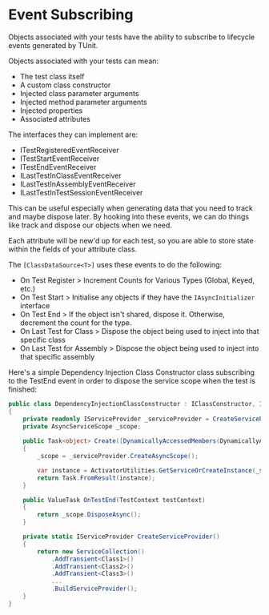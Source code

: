 # Event Subscribing

Objects associated with your tests have the ability to subscribe to lifecycle events generated by TUnit.

Objects associated with your tests can mean:
- The test class itself
- A custom class constructor
- Injected class parameter arguments
- Injected method parameter arguments
- Injected properties
- Associated attributes

The interfaces they can implement are:
- ITestRegisteredEventReceiver
- ITestStartEventReceiver
- ITestEndEventReceiver
- ILastTestInClassEventReceiver
- ILastTestInAssemblyEventReceiver
- ILastTestInTestSessionEventReceiver

This can be useful especially when generating data that you need to track and maybe dispose later. By hooking into these events, we can do things like track and dispose our objects when we need.

Each attribute will be new'd up for each test, so you are able to store state within the fields of your attribute class.

The `[ClassDataSource<T>]` uses these events to do the following:
- On Test Register > Increment Counts for Various Types (Global, Keyed, etc.)
- On Test Start > Initialise any objects if they have the `IAsyncInitializer` interface
- On Test End > If the object isn't shared, dispose it. Otherwise, decrement the count for the type.
- On Last Test for Class > Dispose the object being used to inject into that specific class
- On Last Test for Assembly > Dispose the object being used to inject into that specific assembly

Here's a simple Dependency Injection Class Constructor class subscribing to the TestEnd event in order to dispose the service scope when the test is finished:

```csharp
public class DependencyInjectionClassConstructor : IClassConstructor, ITestEndEventReceiver
{
    private readonly IServiceProvider _serviceProvider = CreateServiceProvider();
    private AsyncServiceScope _scope;
    
    public Task<object> Create([DynamicallyAccessedMembers(DynamicallyAccessedMemberTypes.PublicConstructors)] Type type, ClassConstructorMetadata classConstructorMetadata)
    {
        _scope = _serviceProvider.CreateAsyncScope();

        var instance = ActivatorUtilities.GetServiceOrCreateInstance(_scope.ServiceProvider, type);
        return Task.FromResult(instance);
    }

    public ValueTask OnTestEnd(TestContext testContext)
    { 
        return _scope.DisposeAsync();
    }

    private static IServiceProvider CreateServiceProvider()
    {
        return new ServiceCollection()
            .AddTransient<Class1>()
            .AddTransient<Class2>()
            .AddTransient<Class3>()
            ...
            .BuildServiceProvider();
    }
}
```
